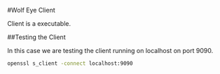 #Wolf Eye Client

Client is a executable.

##Testing the Client

In this case we are testing the client running on localhost on port 9090.

```bash
openssl s_client -connect localhost:9090
```
